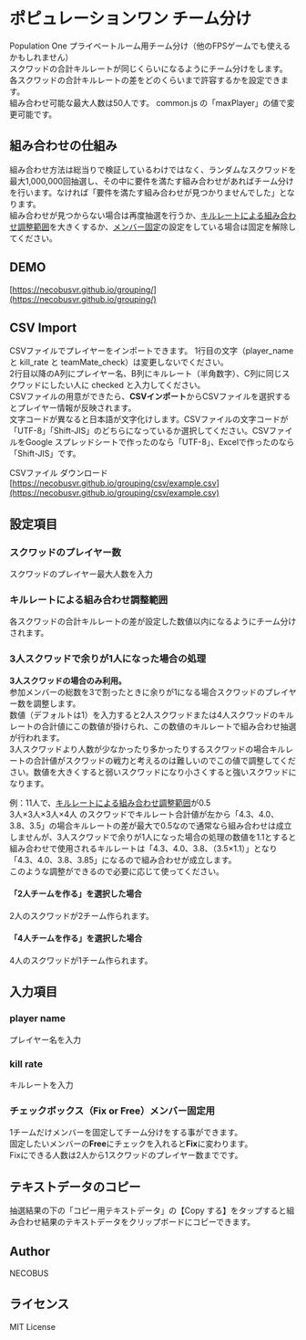 # ポピュレーションワン チーム分け
Population One プライベートルーム用チーム分け（他のFPSゲームでも使えるかもしれません）   
スクワッドの合計キルレートが同じくらいになるようにチーム分けをします。  
各スクワッドの合計キルレートの差をどのくらいまで許容するかを設定できます。  
組み合わせ可能な最大人数は50人です。
common.js の「maxPlayer」の値で変更可能です。

## 組み合わせの仕組み
組み合わせ方法は総当りで検証しているわけではなく、ランダムなスクワッドを最大1,000,000回抽選し、その中に要件を満たす組み合わせがあればチーム分けを行います。なければ「要件を満たす組み合わせが見つかりませんでした」となります。  
組み合わせが見つからない場合は再度抽選を行うか、[キルレートによる組み合わせ調整範囲](#キルレートによる組み合わせ調整範囲)を大きくするか、[メンバー固定](#チェックボックスfix-or-freeメンバー固定用)の設定をしている場合は固定を解除してください。

## DEMO
[https://necobusvr.github.io/grouping/](https://necobusvr.github.io/grouping/)

## CSV Import
CSVファイルでプレイヤーをインポートできます。
1行目の文字（player_name と kill_rate と teamMate_check）は変更しないでください。  
2行目以降のA列にプレイヤー名、B列にキルレート（半角数字）、C列に同じスクワッドにしたい人に checked と入力してください。  
CSVファイルの用意ができたら、**CSVインポート**からCSVファイルを選択するとプレイヤー情報が反映されます。  
文字コードが異なると日本語が文字化けします。CSVファイルの文字コードが「UTF-8」「Shift-JIS」のどちらになっているか選択してください。CSVファイルをGoogle スプレッドシートで作ったのなら「UTF-8」、Excelで作ったのなら「Shift-JIS」です。  

CSVファイル ダウンロード  
[https://necobusvr.github.io/grouping/csv/example.csv](https://necobusvr.github.io/grouping/csv/example.csv)

## 設定項目

### スクワッドのプレイヤー数
スクワッドのプレイヤー最大人数を入力

### キルレートによる組み合わせ調整範囲
各スクワッドの合計キルレートの差が設定した数値以内になるようにチーム分けされます。

### 3人スクワッドで余りが1人になった場合の処理
**3人スクワッドの場合のみ利用。**  
参加メンバーの総数を3で割ったときに余りが1になる場合スクワッドのプレイヤー数を調整します。  
数値（デフォルトは1）を入力すると2人スクワッドまたは4人スクワッドのキルレートの合計値にこの数値が掛けられ、この数値のキルレートで組み合わせ抽選が行われます。  
3人スクワッドより人数が少なかったり多かったりするスクワッドの場合キルレートの合計値がスクワッドの戦力と考えるのは難しいのでこの値で調整してください。数値を大きくすると弱いスクワッドになり小さくすると強いスクワッドになります。

例：11人で、[キルレートによる組み合わせ調整範囲](#キルレートによる組み合わせ調整範囲)が0.5  
3人×3人×3人×4人 のスクワッドでキルレート合計値が左から「4.3、4.0、3.8、3.5」の場合キルレートの差が最大で0.5なので通常なら組み合わせは成立しませんが、3人スクワッドで余りが1人になった場合の処理の数値を1.1とすると組み合わせで使用されるキルレートは「4.3、4.0、3.8、（3.5×1.1）」となり「4.3、4.0、3.8、3.85」になるので組み合わせが成立します。  
このような調整ができるので必要に応じて使ってください。

#### 「2人チームを作る」を選択した場合
2人のスクワッドが2チーム作られます。

#### 「4人チームを作る」を選択した場合
4人のスクワッドが1チーム作られます。

## 入力項目

### player name ##
プレイヤー名を入力

### kill rate
キルレートを入力

### チェックボックス（Fix or Free）メンバー固定用
1チームだけメンバーを固定してチーム分けをする事ができます。  
固定したいメンバーの**Free**にチェックを入れると**Fix**に変わります。  
Fixにできる人数は2人から1スクワッドのプレイヤー数までです。

## テキストデータのコピー
抽選結果の下の「コピー用テキストデータ」の【Copy する】をタップすると組み合わせ結果のテキストデータをクリップボードにコピーできます。

## Author
NECOBUS

## ライセンス
MIT License
